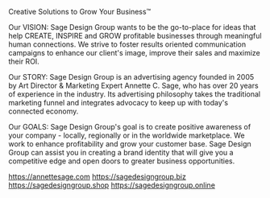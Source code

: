 Creative Solutions to Grow Your Business™

Our VISION: Sage Design Group wants to be the go-to-place for ideas that help CREATE, INSPIRE and GROW profitable businesses through meaningful human connections. We strive to foster results oriented communication campaigns to enhance our client's image, improve their sales and maximize their ROI.

Our STORY: Sage Design Group is an advertising agency founded in 2005 by Art Director & Marketing Expert Annette C. Sage, who has over 20 years of experience in the industry. Its advertising philosophy takes the traditional marketing funnel and integrates advocacy to keep up with today's connected economy.

Our GOALS: Sage Design Group's goal is to create positive awareness of your company - locally, regionally or in the worldwide marketplace. We work to enhance profitability and grow your customer base. Sage Design Group can assist you in creating a brand identity that will give you a competitive edge and open doors to greater business opportunities.

https://annettesage.com
https://sagedesigngroup.biz
https://sagedesigngroup.shop
https://sagedesigngroup.online
